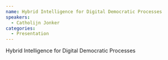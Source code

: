 ```yaml
--- 
name: Hybrid Intelligence for Digital Democratic Processes
speakers: 
  - Catholijn Jonker
categories:
  - Presentation
---
```


Hybrid Intelligence for Digital Democratic Processes